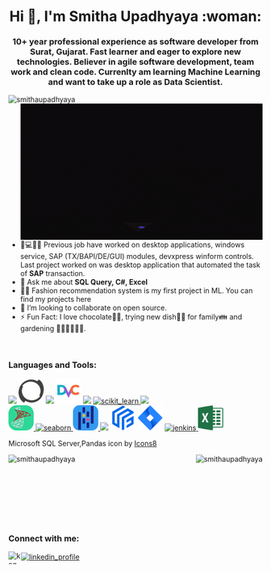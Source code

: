 <h1 align="center">Hi 👋, I'm Smitha Upadhyaya :woman: </h1>
<h3 align="center">
	10+ year professional experience as software developer from Surat, Gujarat. Fast learner and eager to explore new technologies. Believer in agile software development, team work and clean code. Currenlty am learning Machine Learning and want to take up a role as Data Scientist.</br>
		
</h3>
<img align="bottom" src="https://komarev.com/ghpvc/?username=smithaupadhyaya&label=Profile%20views&color=0e75b6&style=flat" alt="smithaupadhyaya" />
<a href="https://giphy.com/gifs/Pluralsight-computer-technology-coding-L1R1tvI9svkIWwpVYr">
<img align = "right" src="./giphy.gif" width="480" height="270" />
</a>

- 💼💻👨‍💻 Previous job have worked on desktop applications, windows service, SAP (TX/BAPI/DE/GUI) modules, devxpress winform controls. Last project worked on was desktop application that automated the task of <b>SAP</b> transaction.
- 💬 Ask me about **SQL Query, C#, Excel**
- 👨‍💻 Fashion recommendation system is my first project in ML. You can find my projects here 
- 👯 I’m looking to collaborate on open source.
- ⚡ Fun Fact: I love chocolate:chocolate_bar::yum:, trying new dish:woman_cook: for family:family: and gardening 👩‍🌾🤲🌱🌷🌿.
</br>
<p>	
<h3 align="left">Languages and Tools:</h3>

[![](https://skillicons.dev/icons?i=vscode,visualstudio&theme=dark)](https://skillicons.dev)
<img src="./perforce-ar21.svg" alt="perforce" width="50" height="50"/>
[![](https://skillicons.dev/icons?i=git,github,githubactions&theme=dark)](https://skillicons.dev)
<img src="./dvc-svgrepo-com.svg" alt="jira" width="50" height="50"/>
[![](https://skillicons.dev/icons?i=cs,py,tensorflow&theme=dark)](https://skillicons.dev)
<a href="https://scikit-learn.org/" target="_blank" rel="noreferrer"> 
	<img src="https://upload.wikimedia.org/wikipedia/commons/0/05/Scikit_learn_logo_small.svg" alt="scikit_learn" width="50" height="50"/> 
</a> 
[![](https://skillicons.dev/icons?i=sqlite,cassandra,mysql&theme=dark)](https://skillicons.dev)
<a target = "_blank" href="https://icons8.com/icon/laYYF3dV0Iew/microsoft-sql-server">\
	<img src="./icons8-microsoft-sql-server.svg" alt="mssqlserver" width="50" height="50"/>
</a> 
<a href="https://seaborn.pydata.org/" target="_blank" rel="noreferrer"> 
	<img src="https://seaborn.pydata.org/_images/logo-mark-lightbg.svg" alt="seaborn" width="50" height="50"/> 
</a> 
<a target="_blank" href="https://icons8.com/icon/xSkewUSqtErH/pandas">
	<img src="./pandas-original.svg" alt="pandas" width="50" height="50"/>
</a>
[![](https://skillicons.dev/icons?i=docker&theme=dark)](https://skillicons.dev)
<img src="./feast_color.svg" alt="feast" width="50" height="50"/>
<img src="./atlassian_jira-icon.svg" alt="jira" width="50" height="50"/>
<a href="https://www.jenkins.io" target="_blank" rel="noreferrer"> 
	<img src="https://www.vectorlogo.zone/logos/jenkins/jenkins-icon.svg" alt="jenkins" width="50" height="50"/> 
</a> 
<img src="./excel.svg" alt="excel" width="50" height="50"/>

Microsoft SQL Server,Pandas icon by <a target="_blank" href="https://icons8.com">Icons8</a>
</p>
<p> 
<img align="left" src="https://github-readme-stats.vercel.app/api/top-langs?username=smithaupadhyaya&show_icons=true&locale=en&layout=compact" alt="smithaupadhyaya" />
<img align="right" src="https://github-readme-streak-stats.herokuapp.com/?user=smithaupadhyaya&" alt="smithaupadhyaya" />
</br>
</br>
</br>
</br>
</br>
</br>
</p>

<p align="left">
</br>
<h3 align="left">Connect with me:</h3>
<a href="https://kaggle.com/smithaupadhyaya" target="blank">	
<img align="left" src="https://raw.githubusercontent.com/rahuldkjain/github-profile-readme-generator/master/src/images/icons/Social/kaggle.svg" alt="kaggel_profile" height="25" width="25" />
</a>
<a href="https://linkedin.com/in/e" target="blank"><img align="center" src="https://raw.githubusercontent.com/rahuldkjain/github-profile-readme-generator/master/src/images/icons/Social/linked-in-alt.svg" alt="linkedin_profile" height="25" width="25" />
</a>
</p>

